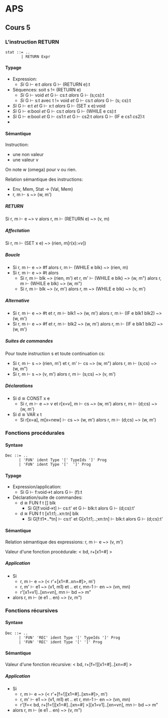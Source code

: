# APS
## Cours 5
### L'instruction RETURN
```
stat ::= ..
       | RETURN Expr
```
#### Typage

* Expression:
    * *Si* G ⊢ e:t *alors* G ⊢ (RETURN e):t
* Séquences: soit s != (RETURN e)
    * *Si* G ⊢ void *et* G ⊢ cs:t *alors* G ⊢ (s;cs):t
    * *Si* G ⊢ s:t avec t != void *et* G ⊢ cs:t *alors* G ⊢ (s; cs):t
* *Si* G ⊢ e:t *et* G ⊢ x:t *alors* G ⊢ (SET x e):void
* *Si* G ⊢ e:bool *et* G ⊢ cs:t *alors* G ⊢ (WHILE e cs):t
* *Si* G ⊢ e:bool *et* G ⊢ cs1:t *et* G ⊢ cs2:t *alors* G ⊢ (IF e cs1 cs2):t
*

#### Sémantique

Instruction:
* une non valeur
* une valeur v

On note w (omega) pour v ou rien.

Relation sémantique des instructions:
* Env, Mem, Stat -> (Val, Mem)
* r, m ⊢ s ~> (w, m')

##### RETURN
Si r, m ⊢ e ~> v alors r, m ⊢ (RETURN e) ~> (v, m)

##### Affectation
Si r, m ⊢ (SET x e) ~> (rien, m[r(x):=v])

##### Boucle
* Si r, m ⊢ e ~> #f alors  r, m ⊢ (WHILE e blk) ~> (rien, m)
* Si r, m ⊢ e ~> #t alors
    * Si r, m ⊢ blk ~> (rien, m') et r, m' ⊢ (WHILE e blk) ~> (w, m") alors r, m ⊢ (WHILE e blk) ~> (w, m")
    * Si r, m ⊢ blk ~> (v, m') alors r, m ~> (WHILE e blk) ~> (v, m')

##### Alternative
* Si r, m ⊢ e ~> #t et r, m ⊢ blk1 ~> (w, m') alors r, m ⊢ (IF e blk1 blk2) ~> (w, m')
* Si r, m ⊢ e ~> #f et r, m ⊢ blk2 ~> (w, m') alors r, m ⊢ (IF e blk1 blk2) ~> (w, m')

##### Suites de commandes
Pour toute instruction s et toute continuation cs:
* Si r, m ⊢ s ~> (rien, m') et r, m' ⊢ cs ~> (w, m") alors r, m ⊢ (s;cs) ~> (w, m")
* Si r, m ⊢ s ~> (v, m') alors r, m ⊢ (s;cs) ~> (v, m')

##### Déclarations
* Si d ≅ CONST x e
    * Si r, m ⊢ e ~> v et r[x=v], m ⊢ cs ~> (w, m') alors r, m ⊢ (d;cs) ~> (w, m')
* Si d ≅ VAR x t
    * Si r[x=a], m[x=new] ⊢ cs ~> (w, m') alors r, m ⊢ (d;cs) ~> (w, m')

### Fonctions procédurales
#### Syntaxe
```
Dec ::= ..
      | 'FUN' ident Type '[' TypeIds ']' Prog
      | 'FUN' ident Type '['  ']' Prog
```

#### Typage
* Expression/application:
    * Si G ⊢ f:void->t alors G ⊢ (f):t
* Déclaration/suite de commandes:
    * d ≅ FUN f t [] blk
        * Si G[f:void->t] ⊢ cs:t' et G ⊢ blk:t alors G ⊢ (d;cs):t'
    * d ≅ FUN f t [x1:t1;..xn:tn] blk
        * Si G[f:t1\*..\*tn] ⊢ cs:t' et G[x1:t1;..;xn:tn] ⊢ blk:t alors G ⊢ (d;cs):t'

#### Sémantique
Relation sémantique des expressions: r, m ⊢ e ~> (v, m')

Valeur d'une fonction procédurale: < bd, r+[x1=#] >

##### Application
* Si
    * r, m ⊢ e ~> (< r'+[x1=#..xn=#]>, m')
    * r, m' ⊢ e1 ~> (v1, m1) et .. et r, mn-1 ⊢ en ~> (vn, mn)
    * r'[x1=v1]..[xn=vn], mn ⊢ bd ~> m"
* alors r, m ⊢ (e e1 .. en) ~> (v, m")

### Fonctions récursives
#### Syntaxe
```
Dec ::= ..
      | 'FUN' 'REC' ident Type '[' TypeIds ']' Prog
      | 'FUN' 'REC' ident Type '[' ']' Prog
```
#### Sémantique
Valeur d'une fonction récursive: < bd, r+[f=!][x1=#]..[xn=#] >

##### Application
* Si
    * r, m ⊢ e ~> (< r'+[f=!][x1=#]..[xn=#]>, m')
    * r, m' ⊢ e1 ~> (v1, m1) et .. et r, mn-1 ⊢ en ~> (vn, mn)
    * r'[f=< bd, r+[f=!][x1=#]..[xn=#] >][x1=v1]..[xn=vn], mn ⊢ bd ~> m"
* alors r, m ⊢ (e e1 .. en) ~> (v, m")
